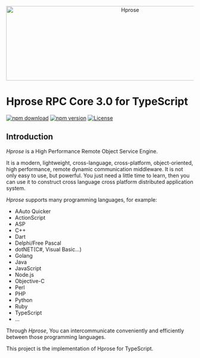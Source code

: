 <p align="center"><img src="https://hprose.com/banner.@2x.png" alt="Hprose" title="Hprose" width="650" height="200" /></p>

# Hprose RPC Core 3.0 for TypeScript

[![npm download](https://img.shields.io/npm/dm/@hprose/rpc-core.svg)](https://www.npmjs.com/package/@hprose/rpc-core)
[![npm version](https://img.shields.io/npm/v/@hprose/rpc-core.svg)](https://www.npmjs.com/package/@hprose/rpc-core)
[![License](https://img.shields.io/npm/l/@hprose/rpc-core.svg)](http://opensource.org/licenses/MIT)

## Introduction

*Hprose* is a High Performance Remote Object Service Engine.

It is a modern, lightweight, cross-language, cross-platform, object-oriented, high performance, remote dynamic communication middleware. It is not only easy to use, but powerful. You just need a little time to learn, then you can use it to construct cross language cross platform distributed application system.

*Hprose* supports many programming languages, for example:

* AAuto Quicker
* ActionScript
* ASP
* C++
* Dart
* Delphi/Free Pascal
* dotNET(C#, Visual Basic...)
* Golang
* Java
* JavaScript
* Node.js
* Objective-C
* Perl
* PHP
* Python
* Ruby
* TypeScript
* ...

Through *Hprose*, You can intercommunicate conveniently and efficiently between those programming languages.

This project is the implementation of Hprose for TypeScript.

